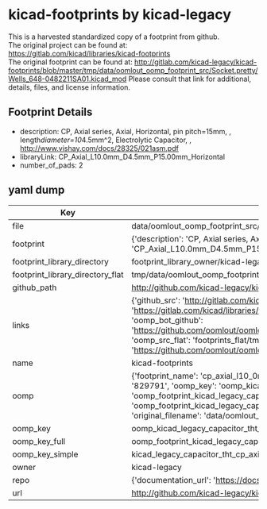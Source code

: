 # kicad-footprints by kicad-legacy  
This is a harvested standardized copy of a footprint from github.  
The original project can be found at:  
https://gitlab.com/kicad/libraries/kicad-footprints  
The original footprint can be found at:
http://gitlab.com/kicad-legacy/kicad-footprints/blob/master/tmp/data/oomlout_oomp_footprint_src/Socket.pretty/Wells_648-0482211SA01.kicad_mod
Please consult that link for additional, details, files, and license information.  
## Footprint Details
* description: CP, Axial series, Axial, Horizontal, pin pitch=15mm, , length*diameter=10*4.5mm^2, Electrolytic Capacitor, , http://www.vishay.com/docs/28325/021asm.pdf  
* libraryLink: CP_Axial_L10.0mm_D4.5mm_P15.00mm_Horizontal  
* number_of_pads: 2  
## yaml dump  
| Key | Value |  
| --- | --- |  
| file | data/oomlout_oomp_footprint_src/kicad-footprints/Capacitor_THT.pretty/CP_Axial_L10.0mm_D4.5mm_P15.00mm_Horizontal.kicad_mod |  
| footprint | {'description': 'CP, Axial series, Axial, Horizontal, pin pitch=15mm, , length*diameter=10*4.5mm^2, Electrolytic Capacitor, , http://www.vishay.com/docs/28325/021asm.pdf', 'libraryLink': 'CP_Axial_L10.0mm_D4.5mm_P15.00mm_Horizontal', 'number_of_pads': 2} |  
| footprint_library_directory | footprint_library_owner/kicad-legacy_kicad-footprints |  
| footprint_library_directory_flat | tmp/data/oomlout_oomp_footprint_src/footprints_flat/kicad_legacy_capacitor_tht_cp_axial_l10_0mm_d4_5mm_p15_00mm_horizontal/working |  
| github_path | http://github.com/kicad-legacy/kicad-footprints/blob/master/tmp/data/oomlout_oomp_footprint_src/Capacitor_THT.pretty/CP_Axial_L10.0mm_D4.5mm_P15.00mm_Horizontal.kicad_mod |  
| links | {'github_src': 'http://gitlab.com/kicad-legacy/kicad-footprints/blob/master/tmp/data/oomlout_oomp_footprint_src/Socket.pretty/Wells_648-0482211SA01.kicad_mod', 'github_src_repo': 'https://gitlab.com/kicad/libraries/kicad-footprints', 'oomp_bot': 'tmp/data/oomlout_oomp_footprint_src/footprints/kicad_legacy_capacitor_tht_cp_axial_l10_0mm_d4_5mm_p15_00mm_horizontal/working', 'oomp_bot_github': 'https://github.com/oomlout/oomlout_oomp_footprint_bot/tree/main/tmp/data/oomlout_oomp_footprint_src/footprints/kicad_legacy_capacitor_tht_cp_axial_l10_0mm_d4_5mm_p15_00mm_horizontal/working', 'oomp_src_flat': 'footprints_flat/tmp/data/oomlout_oomp_footprint_src/footprints_flat/kicad_legacy_capacitor_tht_cp_axial_l10_0mm_d4_5mm_p15_00mm_horizontal/working', 'oomp_src_flat_github': 'https://github.com/oomlout/oomlout_oomp_footprint_src/tree/main/tmp/data/oomlout_oomp_footprint_src/footprints_flat/kicad_legacy_capacitor_tht_cp_axial_l10_0mm_d4_5mm_p15_00mm_horizontal/working'} |  
| name | kicad-footprints |  
| oomp | {'footprint_name': 'cp_axial_l10_0mm_d4_5mm_p15_00mm_horizontal', 'library_name': 'capacitor_tht', 'md5': '8297917d09f14fa7439bf056139fde30', 'md5_10': '8297917d09', 'md5_5': '82979', 'md5_6': '829791', 'oomp_key': 'oomp_kicad_legacy_capacitor_tht_cp_axial_l10_0mm_d4_5mm_p15_00mm_horizontal', 'oomp_key_extra': 'oomp_footprint_kicad_legacy_capacitor_tht_cp_axial_l10_0mm_d4_5mm_p15_00mm_horizontal', 'oomp_key_full': 'oomp_footprint_kicad_legacy_capacitor_tht_cp_axial_l10_0mm_d4_5mm_p15_00mm_horizontal_829791', 'oomp_key_simple': 'kicad_legacy_capacitor_tht_cp_axial_l10_0mm_d4_5mm_p15_00mm_horizontal', 'original_filename': 'data/oomlout_oomp_footprint_src/kicad-footprints/Capacitor_THT.pretty/CP_Axial_L10.0mm_D4.5mm_P15.00mm_Horizontal.kicad_mod', 'owner_name': 'kicad_legacy'} |  
| oomp_key | oomp_kicad_legacy_capacitor_tht_cp_axial_l10_0mm_d4_5mm_p15_00mm_horizontal |  
| oomp_key_full | oomp_footprint_kicad_legacy_capacitor_tht_cp_axial_l10_0mm_d4_5mm_p15_00mm_horizontal |  
| oomp_key_simple | kicad_legacy_capacitor_tht_cp_axial_l10_0mm_d4_5mm_p15_00mm_horizontal |  
| owner | kicad-legacy |  
| repo | {'documentation_url': 'https://docs.github.com/rest/repos/repos#get-a-repository', 'message': 'Not Found'} |  
| url | http://github.com/kicad-legacy/kicad-footprints |  

